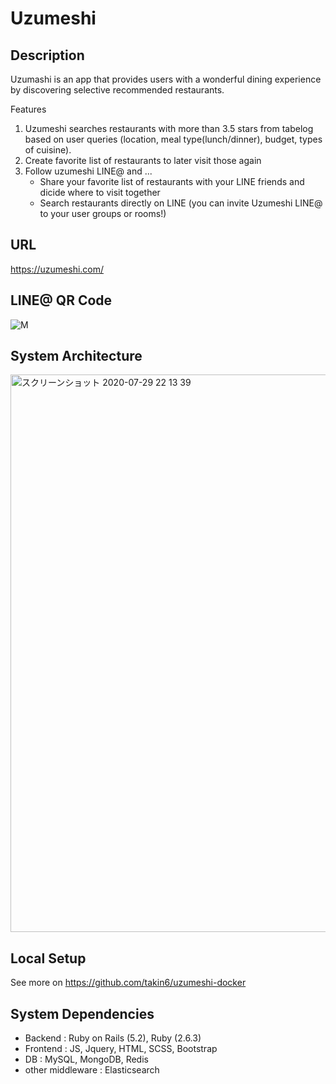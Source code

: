 # Uzumeshi

## Description
Uzumashi is an app that provides users with a wonderful dining experience by discovering selective recommended restaurants.

Features
1. Uzumeshi searches restaurants with more than 3.5 stars from tabelog based on user queries (location, meal type(lunch/dinner), budget, types of cuisine).
2. Create favorite list of restaurants to later visit those again
2. Follow uzumeshi LINE@ and ...
   - Share your favorite list of restaurants with your LINE friends and dicide where to visit together
   - Search restaurants directly on LINE (you can invite Uzumeshi LINE@ to your user groups or rooms!)

## URL
https://uzumeshi.com/

## LINE@ QR Code
![M](https://user-images.githubusercontent.com/48932045/88786217-35d6ec80-d1cd-11ea-8576-d09324a33adc.png)

## System Architecture
<img width="892" alt="スクリーンショット 2020-07-29 22 13 39" src="https://user-images.githubusercontent.com/48932045/88804400-cf5fc780-d1e8-11ea-9671-2ddf4d4f62e7.png">

## Local Setup
See more on https://github.com/takin6/uzumeshi-docker

## System Dependencies
* Backend : Ruby on Rails (5.2), Ruby (2.6.3)
* Frontend : JS, Jquery, HTML, SCSS, Bootstrap
* DB : MySQL, MongoDB, Redis
* other middleware : Elasticsearch
